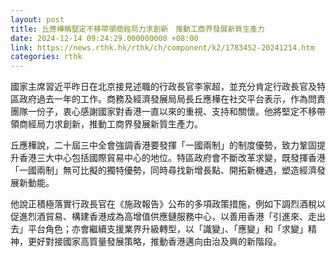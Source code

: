 ```yaml
---
layout: post
title: 丘應樺稱堅定不移帶領商經局力求創新　推動工商界發展新質生產力
date: 2024-12-14 09:24:29.000000000 +08:00
link: https://news.rthk.hk/rthk/ch/component/k2/1783452-20241214.htm
categories: rthk
---
```


國家主席習近平昨日在北京接見述職的行政長官李家超，並充分肯定行政長官及特區政府過去一年的工作。商務及經濟發展局局長丘應樺在社交平台表示，作為問責團隊一份子，衷心感謝國家對香港一直以來的重視、支持和關懷。他將堅定不移帶領商經局力求創新，推動工商界發展新質生產力。

丘應樺說，二十屆三中全會強調香港要發揮「一國兩制」的制度優勢，致力鞏固提升香港三大中心包括國際貿易中心的地位。特區政府會不斷改革求變，既發揮香港「一國兩制」無可比擬的獨特優勢，同時尋找新增長點、開拓新機遇，塑造經濟發展新動能。

他說正積極落實行政長官在《施政報告》公布的多項政策措施，例如下調烈酒稅以促進烈酒貿易、構建香港成為高增值供應鏈服務中心，以善用香港「引進來、走出去」平台角色；亦會繼續支援業界升級轉型，以「識變」、「應變」和「求變」精神，更好對接國家高質量發展策略，推動香港邁向由治及興的新階段。
